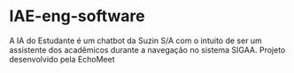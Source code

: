 # IAE-eng-software
A IA do Estudante é um chatbot da Suzin S/A com o intuito de ser um assistente dos acadêmicos durante a navegação no sistema SIGAA. Projeto desenvolvido pela EchoMeet
